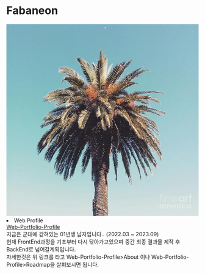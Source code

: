 <link rel="stylesheet" src="style.css">
<p>
  <h1 id ="title">Fabaneon</h1>
  <img src="profile.png"> <br>
    <li>Web Profile</li>
    <a href="https://fabaneon.github.io/Portfolio-Profile_Website/">Web-Portfolio-Profile</a><br>
    지금은 군대에 갇혀있는 01년생 남자입니다.. (2022.03 ~ 2023.09) <br>
    현재 FrontEnd과정을 기초부터 다시 닦아가고있으며 중간 최종 결과물 제작 후 BackEnd로 넘어갈계획입니다. <br>
    자세한것은 위 링크를 타고 Web-Portfolio-Profile>About 이나 Web-Portfolio-Profile>Roadmap을 살펴보시면 됩니다. <br>
</p>

<!--
**fabaneon/Fabaneon** is a ✨ _special_ ✨ repository because its `README.md` (this file) appears on your GitHub profile.

Here are some ideas to get you started:

- 🔭 I’m currently working on ...
- 🌱 I’m currently learning ...
- 👯 I’m looking to collaborate on ...
- 🤔 I’m looking for help with ...
- 💬 Ask me about ...
- 📫 How to reach me: ...
- 😄 Pronouns: ...
- ⚡ Fun fact: ...
-->
